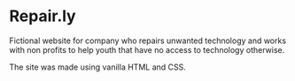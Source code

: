 # Repair.ly
Fictional website for company who repairs unwanted technology and works with non profits to help youth that have no access to technology otherwise.

The site was made using vanilla HTML and CSS.
